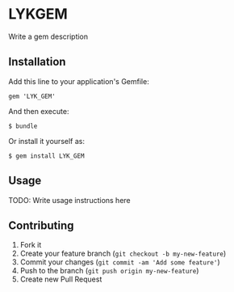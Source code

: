 # LYKGEM

Write a gem description

## Installation

Add this line to your application's Gemfile:

    gem 'LYK_GEM'

And then execute:

    $ bundle

Or install it yourself as:

    $ gem install LYK_GEM

## Usage

TODO: Write usage instructions here

## Contributing

1. Fork it
2. Create your feature branch (`git checkout -b my-new-feature`)
3. Commit your changes (`git commit -am 'Add some feature'`)
4. Push to the branch (`git push origin my-new-feature`)
5. Create new Pull Request
